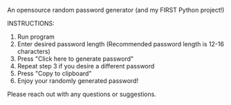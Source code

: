 An opensource random password generator (and my FIRST Python project!)

INSTRUCTIONS:

1) Run program
2) Enter desired password length (Recommended password length is 12-16 characters)
3) Press "Click here to generate password"
4) Repeat step 3 if you desire a different password
5) Press "Copy to clipboard"
6) Enjoy your randomly generated password!

Please reach out with any questions or suggestions.
